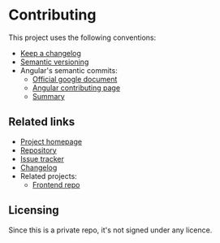 # Contributing

This project uses the following conventions:

- <a href="https://keepachangelog.com/en/1.0.0/" class="external-link" target="_blank">Keep a changelog</a>
- <a href="https://semver.org/spec/v2.0.0.html" class="external-link" target="_blank">Semantic versioning</a>
- Angular's semantic commits:
    - <a href="https://docs.google.com/document/d/1QrDFcIiPjSLDn3EL15IJygNPiHORgU1_OOAqWjiDU5Y/" class="external-link" target="_blank">Official google document</a>
    - <a href="https://github.com/angular/angular/blob/master/CONTRIBUTING.md#commit" class="external-link" target="_blank">Angular contributing page</a>
    - <a href="https://gist.github.com/brianclements/841ea7bffdb01346392c" class="external-link" target="_blank">Summary</a>

## Related links

- <a href="https://github.com/sralloza/full-power-backend" class="external-link" target="_blank">Project homepage</a>
- <a href="https://github.com/sralloza/full-power-backend" class="external-link" target="_blank">Repository</a>
- <a href="https://github.com/sralloza/full-power-backend/issues" class="external-link" target="_blank">Issue tracker</a>
- [Changelog](changelog.md)
- Related projects:
    - <a href="https://github.com/BelinguoAG/bot-frontend" class="external-link" target="_blank">Frontend repo</a>

## Licensing

Since this is a private repo, it's not signed under any licence.
